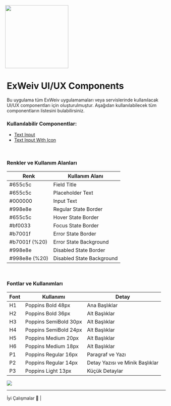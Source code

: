 <img  style="margin-left: -5px;" src="https://static.wixstatic.com/media/510eca_31fa556461e5414481333a796deceff9~mv2.png"  width="200"/>

<h1 border-bottom="none">ExWeiv UI/UX Components</h1>

Bu uygulama tüm ExWeiv uygulamamaları veya servislerinde kullanılacak UI/UX componentları için oluşturulmuştur. Aşağıdan kullanılabilecek tüm componentların listesini bulabilirsiniz.

### Kullanılabilir Componentlar:

- [Text Input](https://www.wix.com/velo/reference/$w/textinput)
- [Text Input With Icon](https://www.wix.com/velo/reference/$w/textinput)

<br/>

### Renkler ve Kullanım Alanları

| Renk          | Kullanım Alanı            |
| ------------- | ------------------------- |
| #655c5c       | Field Title               |
| #655c5c       | Placeholder Text          |
| #000000       | Input Text                |
| #998e8e       | Regular State Border      |
| #655c5c       | Hover State Border        |
| #bf0033       | Focus State Border        |
| #b7001f       | Error State Border        |
| #b7001f (%20) | Error State Background    |
| #998e8e       | Disabled State Border     |
| #998e8e (%20) | Disabled State Background |

<br/>

### Fontlar ve Kullanımları 

| Font | Kullanımı             | Detay                           |
| ---- | --------------------- | ------------------------------- |
| H1   | Poppins Bold 48px     | Ana Başlıklar                   |
| H2   | Poppins Bold 36px     | Alt Başlıklar                   |
| H3   | Poppins SemiBold 30px | Alt Başlıklar                   |
| H4   | Poppins SemiBold 24px | Alt Başlıklar                   |
| H5   | Poppins Medium 20px   | Alt Başlıklar                   |
| H6   | Poppins Medium 18px   | Alt Başlıklar                   |
| P1   | Poppins Regular 16px  | Paragraf ve Yazı                |
| P2   | Poppins Regular 14px  | Detay Yazısı ve Minik Başlıklar |
| P3   | Poppins Light 13px    | Küçük Detaylar                  |

<img src="https://img001.prntscr.com/file/img001/xYNfBIIgT2uqqz3ponFKJQ.png">

---

İyi Çalışmalar 💙 | <img style="margin-bottom: -2px;" src="https://static.wixstatic.com/media/510eca_31fa556461e5414481333a796deceff9~mv2.png"  height="16"/>